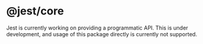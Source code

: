 # @jest/core

Jest is currently working on providing a programmatic API. This is under development, and usage of this package directly
is currently not supported.
